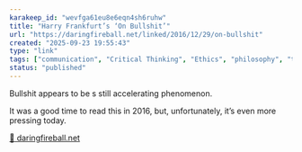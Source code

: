 ```yaml
---
karakeep_id: "wevfga61eu8e6eqn4sh6ruhw"
title: "Harry Frankfurt’s ‘On Bullshit’"
url: "https://daringfireball.net/linked/2016/12/29/on-bullshit"
created: "2025-09-23 19:55:43"
type: "link"
tags: ["communication", "Critical Thinking", "Ethics", "philosophy", "truth"]
status: "published"
---
```

Bullshit appears to be s still accelerating phenomenon. 

It was a good time to read this in 2016, but, unfortunately, it’s even more pressing today. 

[🔗 daringfireball.net](https://daringfireball.net/linked/2016/12/29/on-bullshit)